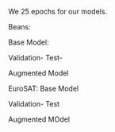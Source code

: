 

We 25 epochs for our models.

Beans:

Base Model:


Validation-
Test-

Augmented Model




EuroSAT: Base Model


Validation-
Test

Augmented MOdel